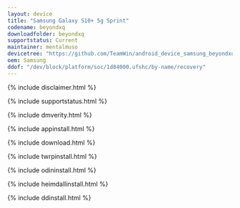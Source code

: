 ```yaml
---
layout: device
title: "Samsung Galaxy S10+ 5g Sprint"
codename: beyondxq
downloadfolder: beyondxq
supportstatus: Current
maintainer: mentalmuso
devicetree: "https://github.com/TeamWin/android_device_samsung_beyondxq"
oem: Samsung
ddof: "/dev/block/platform/soc/1d84000.ufshc/by-name/recovery"
---
```


{% include disclaimer.html %}

{% include supportstatus.html %}

{% include dmverity.html %}

{% include appinstall.html %}

{% include download.html %}

{% include twrpinstall.html %}

{% include odininstall.html %}

{% include heimdallinstall.html %}

{% include ddinstall.html %}
